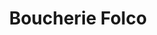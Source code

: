 ---
title: "Boucherie Folco"
url: /la-grande-motte/boucherie-folco-avenue-robert-fages/
shop: Metzgerei
---